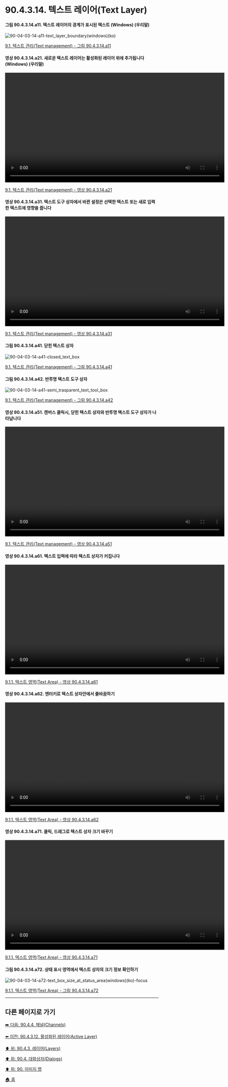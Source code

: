# 90.4.3.14. 텍스트 레이어(Text Layer)

#### 그림 90.4.3.14.a11. 텍스트 레이어의 경계가 표시된 텍스트 (Windows) (우리말)
![90-04-03-14-a11-text_layer_boundary(windows)(ko)](https://github.com/wonder13662/gimp/assets/15767104/9b68ca9f-d861-4289-8c20-3eb62b467baa)

[9.1. 텍스트 관리(Text management) - 그림 90.4.3.14.a11](https://wonder13662.github.io/gimp/2.10.36_ko/09-01-00-text-management.html#%EA%B7%B8%EB%A6%BC-904314a11-%ED%85%8D%EC%8A%A4%ED%8A%B8-%EB%A0%88%EC%9D%B4%EC%96%B4%EC%9D%98-%EA%B2%BD%EA%B3%84%EA%B0%80-%ED%91%9C%EC%8B%9C%EB%90%9C-%ED%85%8D%EC%8A%A4%ED%8A%B8-windows-%EC%9A%B0%EB%A6%AC%EB%A7%90)

#### 영상 90.4.3.14.a21. 새로운 텍스트 레이어는 활성화된 레이어 위에 추가됩니다 (Windows) (우리말)
<video controls="controls" width="720" environment="MacOS:Sonoma 14.2.1 GIMP 2.10.36" src="https://github.com/wonder13662/gimp/assets/15767104/e28e1ec8-4340-4279-9b81-6d356eb85368"></video>

[9.1. 텍스트 관리(Text management) - 영상 90.4.3.14.a21](https://wonder13662.github.io/gimp/2.10.36_ko/09-01-00-text-management.html#%EC%98%81%EC%83%81-904314a21-%EC%83%88%EB%A1%9C%EC%9A%B4-%ED%85%8D%EC%8A%A4%ED%8A%B8-%EB%A0%88%EC%9D%B4%EC%96%B4%EB%8A%94-%ED%99%9C%EC%84%B1%ED%99%94%EB%90%9C-%EB%A0%88%EC%9D%B4%EC%96%B4-%EC%9C%84%EC%97%90-%EC%B6%94%EA%B0%80%EB%90%A9%EB%8B%88%EB%8B%A4-windows-%EC%9A%B0%EB%A6%AC%EB%A7%90)

#### 영상 90.4.3.14.a31. 텍스트 도구 상자에서 바뀐 설정은 선택한 텍스트 또는 새로 입력한 텍스트에 영향을 줍니다
<video controls="controls" width="720" src="https://github.com/wonder13662/gimp/assets/15767104/8c821669-981b-4499-bba7-d85d7b925d21"></video>

[9.1. 텍스트 관리(Text management) - 영상 90.4.3.14.a31](https://wonder13662.github.io/gimp/2.10.36_ko/09-01-00-text-management.html#%EC%98%81%EC%83%81-904314a31-%ED%85%8D%EC%8A%A4%ED%8A%B8-%EB%8F%84%EA%B5%AC-%EC%83%81%EC%9E%90%EC%97%90%EC%84%9C-%EB%B0%94%EB%80%90-%EC%84%A4%EC%A0%95%EC%9D%80-%EC%84%A0%ED%83%9D%ED%95%9C-%ED%85%8D%EC%8A%A4%ED%8A%B8-%EB%98%90%EB%8A%94-%EC%83%88%EB%A1%9C-%EC%9E%85%EB%A0%A5%ED%95%9C-%ED%85%8D%EC%8A%A4%ED%8A%B8%EC%97%90-%EC%98%81%ED%96%A5%EC%9D%84-%EC%A4%8D%EB%8B%88%EB%8B%A4)

#### 그림 90.4.3.14.a41. 닫힌 텍스트 상자
![90-04-03-14-a41-closed_text_box](https://github.com/wonder13662/gimp/assets/15767104/c0d962ea-5283-417b-be65-802da004a96f)

[9.1. 텍스트 관리(Text management) - 그림 90.4.3.14.a41](https://wonder13662.github.io/gimp/2.10.36_ko/09-01-00-text-management.html#%EA%B7%B8%EB%A6%BC-904314a41-%EB%8B%AB%ED%9E%8C-%ED%85%8D%EC%8A%A4%ED%8A%B8-%EC%83%81%EC%9E%90)

#### 그림 90.4.3.14.a42. 반투명 텍스트 도구 상자
![90-04-03-14-a41-semi_trasparent_text_tool_box](https://github.com/wonder13662/gimp/assets/15767104/a113b2d4-35a6-46ff-934e-2d467eac2497)

[9.1. 텍스트 관리(Text management) - 그림 90.4.3.14.a42](https://wonder13662.github.io/gimp/2.10.36_ko/09-01-00-text-management.html#%EA%B7%B8%EB%A6%BC-904314a42-%EB%B0%98%ED%88%AC%EB%AA%85-%ED%85%8D%EC%8A%A4%ED%8A%B8-%EB%8F%84%EA%B5%AC-%EC%83%81%EC%9E%90)

#### 영상 90.4.3.14.a51. 캔버스 클릭시, 닫힌 텍스트 상자와 반투명 텍스트 도구 상자가 나타납니다
<video controls="controls" width="720" src="https://github.com/wonder13662/gimp/assets/15767104/9d02267d-6876-4447-8390-f5c8808a8673"></video>

[9.1. 텍스트 관리(Text management) - 영상 90.4.3.14.a51](https://wonder13662.github.io/gimp/2.10.36_ko/09-01-00-text-management.html#%EC%98%81%EC%83%81-904314a51-%EC%BA%94%EB%B2%84%EC%8A%A4-%ED%81%B4%EB%A6%AD%EC%8B%9C-%EB%8B%AB%ED%9E%8C-%ED%85%8D%EC%8A%A4%ED%8A%B8-%EC%83%81%EC%9E%90%EC%99%80-%EB%B0%98%ED%88%AC%EB%AA%85-%ED%85%8D%EC%8A%A4%ED%8A%B8-%EB%8F%84%EA%B5%AC-%EC%83%81%EC%9E%90%EA%B0%80-%EB%82%98%ED%83%80%EB%82%A9%EB%8B%88%EB%8B%A4)

#### 영상 90.4.3.14.a61. 텍스트 입력에 따라 텍스트 상자가 커집니다
<video controls="controls" width="720" src="https://github.com/wonder13662/gimp/assets/15767104/8c29a051-d425-4457-bb74-1fd570f57bee"></video>

[9.1.1. 텍스트 영역(Text Area) - 영상 90.4.3.14.a61](https://wonder13662.github.io/gimp/2.10.36_ko/09-01-01-text_area.html#%EC%98%81%EC%83%81-904314a61-%ED%85%8D%EC%8A%A4%ED%8A%B8-%EC%9E%85%EB%A0%A5%EC%97%90-%EB%94%B0%EB%9D%BC-%ED%85%8D%EC%8A%A4%ED%8A%B8-%EC%83%81%EC%9E%90%EA%B0%80-%EC%BB%A4%EC%A7%91%EB%8B%88%EB%8B%A4)

#### 영상 90.4.3.14.a62. 엔터키로 텍스트 상자안에서 줄바꿈하기
<video controls="controls" width="720" src="https://github.com/wonder13662/gimp/assets/15767104/950131ca-1a15-4cb1-8a4c-8e2e7670698f"></video>

[9.1.1. 텍스트 영역(Text Area) - 영상 90.4.3.14.a62](https://wonder13662.github.io/gimp/2.10.36_ko/09-01-01-text_area.html#%EC%98%81%EC%83%81-904314a62-%EC%97%94%ED%84%B0%ED%82%A4%EB%A1%9C-%ED%85%8D%EC%8A%A4%ED%8A%B8-%EC%83%81%EC%9E%90%EC%95%88%EC%97%90%EC%84%9C-%EC%A4%84%EB%B0%94%EA%BF%88%ED%95%98%EA%B8%B0)

#### 영상 90.4.3.14.a71. 클릭, 드래그로 텍스트 상자 크기 바꾸기
<video controls="controls" width="720" src="https://github.com/wonder13662/gimp/assets/15767104/71a150b3-fdbf-4b6e-bc0d-deadb1777067"></video>

[9.1.1. 텍스트 영역(Text Area) - 영상 90.4.3.14.a71](https://wonder13662.github.io/gimp/2.10.36_ko/09-01-01-text_area.html#%EC%98%81%EC%83%81-904314a71-%ED%81%B4%EB%A6%AD-%EB%93%9C%EB%9E%98%EA%B7%B8%EB%A1%9C-%ED%85%8D%EC%8A%A4%ED%8A%B8-%EC%83%81%EC%9E%90-%ED%81%AC%EA%B8%B0-%EB%B0%94%EA%BE%B8%EA%B8%B0)

#### 그림 90.4.3.14.a72. 상태 표시 영역에서 텍스트 상자의 크기 정보 확인하기
![90-04-03-14-a72-text_box_size_at_status_area(windows)(ko)-focus](https://github.com/wonder13662/gimp/assets/15767104/46338887-39f0-4d15-a0c0-c1380e3c1aaa)

[9.1.1. 텍스트 영역(Text Area) - 그림 90.4.3.14.a72](https://wonder13662.github.io/gimp/2.10.36_ko/09-01-01-text_area.html#%EA%B7%B8%EB%A6%BC-904314a72-%EC%83%81%ED%83%9C-%ED%91%9C%EC%8B%9C-%EC%98%81%EC%97%AD%EC%97%90%EC%84%9C-%ED%85%8D%EC%8A%A4%ED%8A%B8-%EC%83%81%EC%9E%90%EC%9D%98-%ED%81%AC%EA%B8%B0-%EC%A0%95%EB%B3%B4-%ED%99%95%EC%9D%B8%ED%95%98%EA%B8%B0)

***

## 다른 페이지로 가기

[➡️ 다음: 90.4.4. 채널(Channels)](./90-04-04-channels.md)

[⬅️ 이전: 90.4.3.12. 활성화된 레이어(Active Layer)](./90-04-03-layersx-12-active_layer.md)

[⬆️ 위: 90.4.3. 레이어(Layers)](./90-04-03-layers.md)

[⬆️ 위: 90.4. 대화상자(Dialogs)](./90-04-00-dialogs.md)

[⬆️ 위: 90. 이미지 맵](./90-00-image-map.md)

[🏠 홈](./00-home.md)
